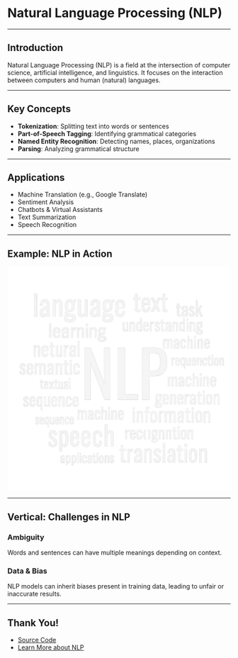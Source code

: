 # Natural Language Processing (NLP)
<!-- .slide: data-background="#23272f" data-background-opacity="0.98" -->

---

## Introduction
<!-- .slide: data-background="#23272f" data-background-opacity="0.98" -->
Natural Language Processing (NLP) is a field at the intersection of computer science, artificial intelligence, and linguistics. It focuses on the interaction between computers and human (natural) languages.

---

## Key Concepts
<!-- .slide: data-background="#23272f" data-background-opacity="0.98" -->
- **Tokenization**: Splitting text into words or sentences
- **Part-of-Speech Tagging**: Identifying grammatical categories
- **Named Entity Recognition**: Detecting names, places, organizations
- **Parsing**: Analyzing grammatical structure

---

## Applications
<!-- .slide: data-background="#23272f" data-background-opacity="0.98" -->
- Machine Translation (e.g., Google Translate)
- Sentiment Analysis
- Chatbots & Virtual Assistants
- Text Summarization
- Speech Recognition

---

## Example: NLP in Action
<!-- .slide: data-background="#23272f" data-background-opacity="0.98" -->
![NLP Wordcloud](images/NLP.png)

---

## Vertical: Challenges in NLP
<!-- .slide: data-background="#23272f" data-background-opacity="0.98" -->

### Ambiguity
<!-- .slide: data-background="#23272f" data-background-opacity="0.98" -->
Words and sentences can have multiple meanings depending on context.

### Data & Bias
<!-- .slide: data-background="#23272f" data-background-opacity="0.98" -->
NLP models can inherit biases present in training data, leading to unfair or inaccurate results.

---

## Thank You!
<!-- .slide: data-background="#23272f" data-background-opacity="0.98" -->
- [Source Code](https://github.com/moutaouakkil/revealjs-presentation)
- [Learn More about NLP](https://en.wikipedia.org/wiki/Natural_language_processing) 